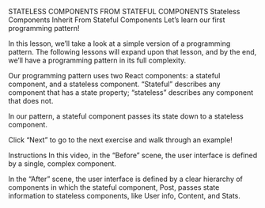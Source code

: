 STATELESS COMPONENTS FROM STATEFUL COMPONENTS
Stateless Components Inherit From Stateful Components
Let’s learn our first programming pattern!

In this lesson, we’ll take a look at a simple version of a programming pattern. The following lessons will expand upon that lesson, and by the end, we’ll have a programming pattern in its full complexity.

Our programming pattern uses two React components: a stateful component, and a stateless component. “Stateful” describes any component that has a state property; “stateless” describes any component that does not.

In our pattern, a stateful component passes its state down to a stateless component.

Click “Next” to go to the next exercise and walk through an example!

Instructions
In this video, in the “Before” scene, the user interface is defined by a single, complex component.

In the “After” scene, the user interface is defined by a clear hierarchy of components in which the stateful component, Post, passes state information to stateless components, like User info, Content, and Stats.

